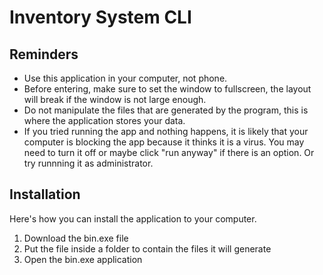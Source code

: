# Inventory System CLI

## Reminders

- Use this application in your computer, not phone.
- Before entering, make sure to set the window to fullscreen, the layout will break if the window is not large enough.
- Do not manipulate the files that are generated by the program, this is where the application stores your data.
- If you tried running the app and nothing happens, it is likely that your computer is blocking the app because it thinks it is a virus. You may need to turn it off or maybe click "run anyway" if there is an option. Or try runnning it as administrator.

## Installation

Here's how you can install the application to your computer.

1. Download the bin.exe file
2. Put the file inside a folder to contain the files it will generate
3. Open the bin.exe application
